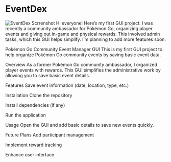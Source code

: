 # EventDex
![EventDex Scrrenshot](images/screenshot.png)
Hi everyone! Here’s my first GUI project. I was recently a community ambassador for Pokémon Go, organizing player events and giving out in-game and physical rewards. This involved admin tasks, which this GUI helps simplify. I’m planning to add more features soon.


Pokémon Go Community Event Manager GUI
This is my first GUI project to help organize Pokémon Go community events by saving basic event data.

Overview
As a former Pokémon Go community ambassador, I organized player events with rewards. This GUI simplifies the administrative work by allowing you to save basic event details.

Features
Save event information (date, location, type, etc.)

Installation
Clone the repository

Install dependencies (if any)

Run the application

Usage
Open the GUI and add basic details to save new events quickly.

Future Plans
Add participant management

Implement reward tracking

Enhance user interface


